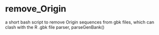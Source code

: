 # remove_Origin
a short bash script to remove Origin sequences from gbk files, which can clash with the R .gbk file parser, parseGenBank()
